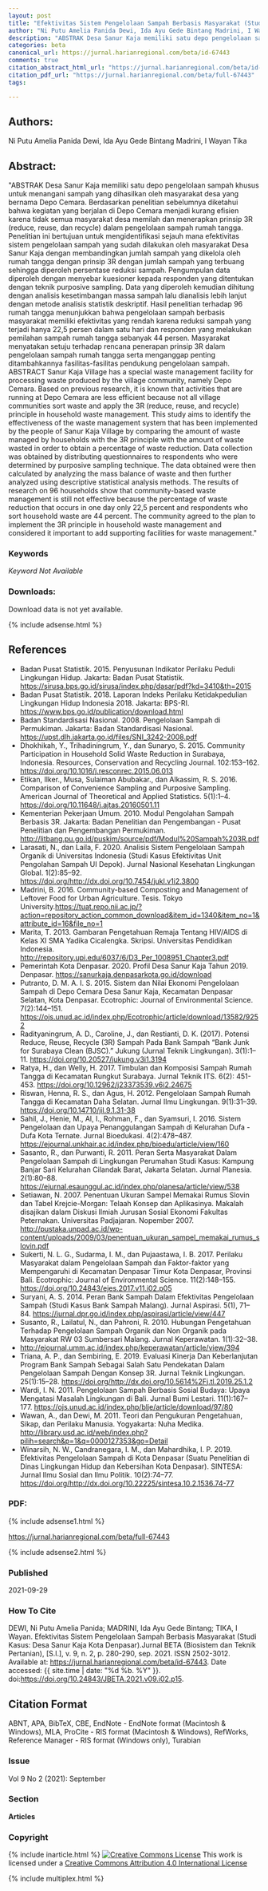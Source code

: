 ```yaml
---
layout: post
title: "Efektivitas Sistem Pengelolaan Sampah Berbasis Masyarakat (Studi Kasus: Desa Sanur Kaja Kota Denpasar)"
author: "Ni Putu Amelia Panida Dewi, Ida Ayu Gede Bintang Madrini, I Wayan Tika"
description: "ABSTRAK Desa Sanur Kaja memiliki satu depo pengelolaan sampah khusus untuk menangani sampah yang dihasilkan oleh masyarakat desa yang bernama Depo Cemara Berdasarkan pe"
categories: beta
canonical_url: https://jurnal.harianregional.com/beta/id-67443
comments: true
citation_abstract_html_url: "https://jurnal.harianregional.com/beta/id-67443"
citation_pdf_url: "https://jurnal.harianregional.com/beta/full-67443"
tags:

---
```


## Authors:
Ni Putu Amelia Panida Dewi, Ida Ayu Gede Bintang Madrini, I Wayan Tika

## Abstract:
"ABSTRAK Desa Sanur Kaja memiliki satu depo pengelolaan sampah khusus untuk menangani sampah yang dihasilkan oleh masyarakat desa yang bernama Depo Cemara. Berdasarkan penelitian sebelumnya diketahui bahwa kegiatan yang berjalan di Depo Cemara menjadi kurang efisien karena tidak semua masyarakat desa memilah dan menerapkan prinsip 3R (reduce, reuse, dan recycle) dalam pengelolaan sampah rumah tangga. Penelitian ini bertujuan untuk mengidentifikasi sejauh mana efektivitas sistem pengelolaan sampah yang sudah dilakukan oleh masyarakat Desa Sanur Kaja dengan membandingkan jumlah sampah yang dikelola oleh rumah tangga dengan prinsip 3R dengan jumlah sampah yang terbuang sehingga diperoleh persentase reduksi sampah. Pengumpulan data diperoleh dengan menyebar kuesioner kepada responden yang ditentukan dengan teknik purposive sampling. Data yang diperoleh kemudian dihitung dengan analisis kesetimbangan massa sampah lalu dianalisis lebih lanjut dengan metode analisis statistik deskriptif. Hasil penelitian terhadap 96 rumah tangga menunjukkan bahwa pengelolaan sampah berbasis masyarakat memiliki efektivitas yang rendah karena reduksi sampah yang terjadi hanya 22,5 persen dalam satu hari dan responden yang melakukan pemilahan sampah rumah tangga sebanyak 44 persen. Masyarakat menyatakan setuju terhadap rencana penerapan prinsip 3R dalam pengelolaan sampah rumah tangga serta menganggap penting ditambahkannya fasilitas-fasilitas pendukung pengelolaan sampah. ABSTRACT Sanur Kaja Village has a special waste management facility for processing waste produced by the village community, namely Depo Cemara. Based on previous research, it is known that activities that are running at Depo Cemara are less efficient because not all village communities sort waste and apply the 3R (reduce, reuse, and recycle) principle in household waste management. This study aims to identify the effectiveness of the waste management system that has been implemented by the people of Sanur Kaja Village by comparing the amount of waste managed by households with the 3R principle with the amount of waste wasted in order to obtain a percentage of waste reduction. Data collection was obtained by distributing questionnaires to respondents who were determined by purposive sampling technique. The data obtained were then calculated by analyzing the mass balance of waste and then further analyzed using descriptive statistical analysis methods. The results of research on 96 households show that community-based waste management is still not effective because the percentage of waste reduction that occurs in one day only 22,5 percent and respondents who sort household waste are 44 percent. The community agreed to the plan to implement the 3R principle in household waste management and considered it important to add supporting facilities for waste management."

### Keywords
*Keyword Not Available*

### Downloads:
Download data is not yet available.

{% include adsense.html %}
## References
- Badan Pusat Statistik. 2015. Penyusunan Indikator Perilaku Peduli Lingkungan Hidup. Jakarta: Badan Pusat Statistik. https://sirusa.bps.go.id/sirusa/index.php/dasar/pdf?kd=3410&th=2015
- Badan Pusat Statistik. 2018. Laporan Indeks Perilaku Ketidakpedulian Lingkungan Hidup Indonesia 2018. Jakarta: BPS-RI. https://www.bps.go.id/publication/download.html
- Badan Standardisasi Nasional. 2008. Pengelolaan Sampah di Permukiman. Jakarta: Badan Standardisasi Nasional. https://upst.dlh.jakarta.go.id/files/SNI_3242-2008.pdf
- Dhokhikah, Y., Trihadiningrum, Y., dan Sunaryo, S. 2015. Community Participation in Household Solid Waste Reduction in Surabaya, Indonesia. Resources, Conservation and Recycling Journal. 102:153–162. https://doi.org/10.1016/j.resconrec.2015.06.013
- Etikan, Ilker., Musa, Sulaiman Abubakar., dan Alkassim, R. S. 2016. Comparison of Convenience Sampling and Purposive Sampling. American Journal of Theoretical and Applied Statistics. 5(1):1–4. https://doi.org/10.11648/j.ajtas.20160501.11
- Kementerian Pekerjaan Umum. 2010. Modul Pengolahan Sampah Berbasis 3R. Jakarta: Badan Penelitian dan Pengembangan - Pusat Penelitian dan Pengembangan Permukiman. http://litbang.pu.go.id/puskim/source/pdf/Modul%20Sampah%203R.pdf
- Larasati, N., dan Laila, F. 2020. Analisis Sistem Pengelolaan Sampah Organik di Universitas Indonesia (Studi Kasus Efektivitas Unit Pengolahan Sampah UI Depok). Jurnal Nasional Kesehatan Lingkungan Global. 1(2):85–92. https://doi.org/http://dx.doi.org/10.7454/jukl.v1i2.3800
- Madrini, B. 2016. Community-based Composting and Management of Leftover Food for Urban Agriculture. Tesis. Tokyo University.https://tuat.repo.nii.ac.jp/?action=repository_action_common_download&item_id=1340&item_no=1&attribute_id=16&file_no=1
- Marita, T. 2013. Gambaran Pengetahuan Remaja Tentang HIV/AIDS di Kelas XI SMA Yadika Cicalengka. Skripsi. Universitas Pendidikan Indonesia. http://repository.upi.edu/6037/6/D3_Per_1008951_Chapter3.pdf
- Pemerintah Kota Denpasar. 2020. Profil Desa Sanur Kaja Tahun 2019. Denpasar. https://sanurkaja.denpasarkota.go.id/download
- Putranto, D. M. A. I. S. 2015. Sistem dan Nilai Ekonomi Pengelolaan Sampah di Depo Cemara Desa Sanur Kaja, Kecamatan Denpasar Selatan, Kota Denpasar. Ecotrophic: Journal of Environmental Science. 7(2):144–151. https://ojs.unud.ac.id/index.php/Ecotrophic/article/download/13582/9252
- Radityaningrum, A. D., Caroline, J., dan Restianti, D. K. (2017). Potensi Reduce, Reuse, Recycle (3R) Sampah Pada Bank Sampah “Bank Junk for Surabaya Clean (BJSC).” Jukung (Jurnal Teknik Lingkungan). 3(1):1–11. https://doi.org/10.20527/jukung.v3i1.3194
- Ratya, H., dan Welly, H. 2017. Timbulan dan Komposisi Sampah Rumah Tangga di Kecamatan Rungkut Surabaya. Jurnal Teknik ITS. 6(2): 451-453. https://doi.org/10.12962/j23373539.v6i2.24675
- Riswan, Henna, R. S., dan Agus, H. 2012. Pengelolaan Sampah Rumah Tangga di Kecamatan Daha Selatan. Jurnal Ilmu Lingkungan. 9(1):31–39. https://doi.org/10.14710/jil.9.1.31-38
- Sahil, J., Henie, M., Al, I., Rohman, F., dan Syamsuri, I. 2016. Sistem Pengelolaan dan Upaya Penanggulangan Sampah di Kelurahan Dufa - Dufa Kota Ternate. Jurnal Bioedukasi. 4(2):478–487. https://ejournal.unkhair.ac.id/index.php/bioedu/article/view/160
- Sasanto, R., dan Purwanti, R. 2011. Peran Serta Masyarakat Dalam Pengelolaan Sampah di Lingkungan Perumahan Studi Kasus: Kampung Banjar Sari Kelurahan Cilandak Barat, Jakarta Selatan. Jurnal Planesia. 2(1):80–88. https://ejurnal.esaunggul.ac.id/index.php/planesa/article/view/538
- Setiawan, N. 2007. Penentuan Ukuran Sampel Memakai Rumus Slovin dan Tabel Krejcie-Morgan: Telaah Konsep dan Aplikasinya. Makalah disajikan dalam Diskusi Ilmiah Jurusan Sosial Ekonomi Fakultas Peternakan. Universitas Padjajaran. Nopember 2007. http://pustaka.unpad.ac.id/wp-content/uploads/2009/03/penentuan_ukuran_sampel_memakai_rumus_slovin.pdf
- Sukerti, N. L. G., Sudarma, I. M., dan Pujaastawa, I. B. 2017. Perilaku Masyarakat dalam Pengelolaan Sampah dan Faktor-faktor yang Mempengaruhi di Kecamatan Denpasar Timur Kota Denpasar, Provinsi Bali. Ecotrophic: Journal of Environmental Science. 11(2):148–155. https://doi.org/10.24843/ejes.2017.v11.i02.p05
- Suryani, A. S. 2014. Peran Bank Sampah Dalam Efektivitas Pengelolaan Sampah (Studi Kasus Bank Sampah Malang). Jurnal Aspirasi. 5(1), 71–84. https://jurnal.dpr.go.id/index.php/aspirasi/article/view/447
- Susanto, R., Lailatul, N., dan Pahroni, R. 2010. Hubungan Pengetahuan Terhadap Pengelolaan Sampah Organik dan Non Organik pada Masyarakat RW 03 Sumbersari Malang. Jurnal Keperawatan. 1(1):32–38.
- http://ejournal.umm.ac.id/index.php/keperawatan/article/view/394
- Triana, A. P., dan Sembiring, E. 2019. Evaluasi Kinerja Dan Keberlanjutan Program Bank Sampah Sebagai Salah Satu Pendekatan Dalam Pengelolaan Sampah Dengan Konsep 3R. Jurnal Teknik Lingkungan. 25(1):15–28. https://doi.org/http://dx.doi.org/10.5614%2Fj.tl.2019.25.1.2
- Wardi, I. N. 2011. Pengelolaan Sampah Berbasis Sosial Budaya: Upaya Mengatasi Masalah Lingkungan di Bali. Jurnal Bumi Lestari. 11(1):167–177. https://ojs.unud.ac.id/index.php/blje/article/download/97/80
- Wawan, A., dan Dewi, M. 2011. Teori dan Pengukuran Pengetahuan, Sikap, dan Perilaku Manusia. Yogyakarta: Nuha Medika. http://library.usd.ac.id/web/index.php?pilih=search&p=1&q=0000127353&go=Detail
- Winarsih, N. W., Candranegara, I. M., dan Mahardhika, I. P. 2019. Efektivitas Pengelolaan Sampah di Kota Denpasar (Suatu Penelitian di Dinas Lingkungan Hidup dan Kebersihan Kota Denpasar). SINTESA: Jurnal Ilmu Sosial dan Ilmu Politik. 10(2):74–77. https://doi.org/http://dx.doi.org/10.22225/sintesa.10.2.1536.74-77

### PDF:

{% include adsense1.html %}

<https://jurnal.harianregional.com/beta/full-67443>

{% include adsense2.html %}

### Published
2021-09-29

### How To Cite
DEWI, Ni Putu Amelia Panida; MADRINI, Ida Ayu Gede Bintang; TIKA, I Wayan.  Efektivitas Sistem Pengelolaan Sampah Berbasis Masyarakat (Studi Kasus: Desa Sanur Kaja Kota Denpasar).Jurnal BETA (Biosistem dan Teknik Pertanian), [S.l.], v. 9, n. 2, p. 280-290, sep. 2021. ISSN 2502-3012. Available at: <https://jurnal.harianregional.com/beta/id-67443>. Date accessed: {{ site.time | date: "%d %b. %Y" }}. doi:https://doi.org/10.24843/JBETA.2021.v09.i02.p15.

## Citation Format
ABNT, APA, BibTeX, CBE, EndNote - EndNote format (Macintosh & Windows), MLA, ProCite - RIS format (Macintosh & Windows), RefWorks, Reference Manager - RIS format (Windows only), Turabian

### Issue
Vol 9 No 2 (2021): September

### Section 
**Articles**

### Copyright 
{% include inarticle.html %}
<a href="http://creativecommons.org/licenses/by/4.0/" rel="license"><img src="https://i.creativecommons.org/l/by/4.0/88x31.png" alt="Creative Commons License" /></a>
This work is licensed under a <a href="http://creativecommons.org/licenses/by/4.0/" rel="nofollow">Creative Commons Attribution 4.0 International License</a>

{% include multiplex.html %}
